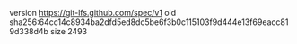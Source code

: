 version https://git-lfs.github.com/spec/v1
oid sha256:64cc14c8934ba2dfd5ed8dc5be6f3b0c115103f9d444e13f69eacc819d338d4b
size 2493
